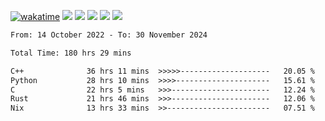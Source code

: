 [![wakatime](https://wakatime.com/badge/user/368879df-dc38-4b1a-86c4-8a2054a0e074.svg)](https://wakatime.com/@368879df-dc38-4b1a-86c4-8a2054a0e074)
<img src="https://img.shields.io/badge/Windows-0078D6?style=flat&logo=Windows&logoColor=white">
<img src="https://img.shields.io/badge/IntelliJ_IDEA-000000.svg?style=flat&logo=IntelliJ-IDEA&logoColor=white">
<img src="https://img.shields.io/badge/CLion-000000.svg?style=flat&logo=CLion&logoColor=white">
<img src="https://img.shields.io/badge/Visual_Studio_Code-007ACC?style=flat&logo=Visual-Studio-Code&logoColor=white">
<img src="https://img.shields.io/badge/Discord-5865F2?label=kano42&style=flat&logo=discord&logoColor=white">
<br>


<!--START_SECTION:waka-->

```txt
From: 14 October 2022 - To: 30 November 2024

Total Time: 180 hrs 29 mins

C++              36 hrs 11 mins  >>>>>--------------------   20.05 %
Python           28 hrs 10 mins  >>>>---------------------   15.61 %
C                22 hrs 5 mins   >>>----------------------   12.24 %
Rust             21 hrs 46 mins  >>>----------------------   12.06 %
Nix              13 hrs 33 mins  >>-----------------------   07.51 %
```

<!--END_SECTION:waka-->
